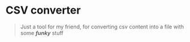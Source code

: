 # CSV converter

> Just a tool for my friend, for converting csv content into a file with some ***funky*** stuff
